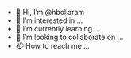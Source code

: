 - 👋 Hi, I’m @hbollaram
- 👀 I’m interested in ...
- 🌱 I’m currently learning ...
- 💞️ I’m looking to collaborate on ...
- 📫 How to reach me ...

<!---
hbollaram/hbollaram is a ✨ special ✨ repository because its `README.md` (this file) appears on your GitHub profile.
You can click the Preview link to take a look at your changes.
--->
